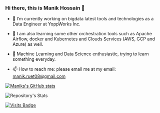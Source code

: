 ### Hi there, this is Manik Hossain 👋


- 🔭 I’m currently working on bigdata latest tools and technologies as a Data Engineer at YoppWorks Inc.
- 🌱 I am also learning some other orchestration tools such as Apache Airflow, docker and Kubernetes and Clouds Services (AWS, GCP and Azure) as well. 
- 🌱 Machine Learning and Data Science enthusiastic, trying to learn something everyday. 

- 📫 How to reach me: please email me at my email: manik.ruet08@gmail.com

[![Maniks's GitHub stats](https://github-readme-stats.vercel.app/api?username=ManikHossain08)](https://github.com/ManikHossain08/github-readme-stats)

![Repository's Stats](https://github-readme-stats.vercel.app/api/top-langs/?username=ManikHossain08&theme=blue-green)


[![Visits Badge](https://badges.pufler.dev/visits/ManikHossain08/ManikHossain08)](https://github.com/ManikHossain08)


